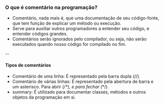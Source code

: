 ### O que é comentário na programação?

- Comentário, nada mais é, que uma documentação de seu código-fonte, que tem função de explicar um método ou execução.
- Serve para auxiliar outros programadores a entender seu código, e entender códigos grandes.
- Comentários serão ignorados pelo compilador, ou seja, não serão executados quando nosso código for compilado no fim.

--

#### Tipos de comentários

- Comentário de uma linha: É representado pela barra dupla (//).
- Comentário de várias linhas: É representado pela abertura de barra e um asterisco. Para abrir (_/*), e para fechar (_*/).
- summary: É utilizado para documentar classes, métodos e outros objetos da programação em si.